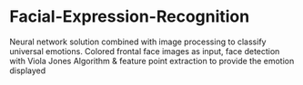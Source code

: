 # Facial-Expression-Recognition

Neural network solution combined with image processing to classify universal emotions. 
Colored frontal face images as input, face detection with Viola Jones Algorithm & feature point 
extraction to provide the emotion displayed
